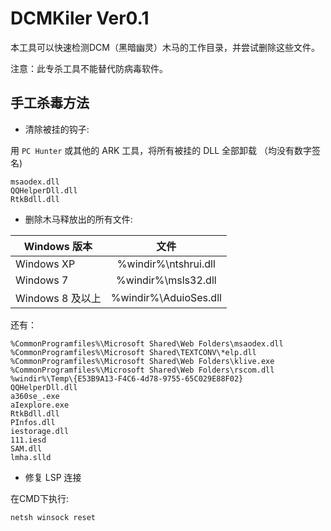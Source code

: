 # DCMKiler Ver0.1
本工具可以快速检测DCM（黑暗幽灵）木马的工作目录，并尝试删除这些文件。

注意：此专杀工具不能替代防病毒软件。

## 手工杀毒方法

* 清除被挂的钩子:

用 `PC Hunter` 或其他的 ARK 工具，将所有被挂的 DLL 全部卸载 （均没有数字签名)
```
msaodex.dll
QQHelperDll.dll
RtkBdll.dll
```

* 删除木马释放出的所有文件:

| Windows 版本     | 文件                 |
| ---------------- |:--------------------:|
| Windows XP       | %windir%\ntshrui.dll |
| Windows 7        | %windir%\msls32.dll  |
| Windows 8 及以上 | %windir%\AduioSes.dll|

还有：
```
%CommonProgramfiles%\Microsoft Shared\Web Folders\msaodex.dll
%CommonProgramfiles%\Microsoft Shared\TEXTCONV\*elp.dll
%CommonProgramfiles%\Microsoft Shared\Web Folders\klive.exe
%CommonProgramfiles%\Microsoft Shared\Web Folders\rscom.dll
%windir%\Temp\{E53B9A13-F4C6-4d78-9755-65C029E88F02}
QQHelperDll.dll
a360se_.exe
aIexplore.exe
RtkBdll.dll
PInfos.dll
iestorage.dll
111.iesd
SAM.dll
lmha.slld
```

* 修复 LSP 连接

在CMD下执行:
```shell
netsh winsock reset
```

